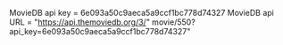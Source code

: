 MovieDB api key = 6e093a50c9aeca5a9ccf1bc778d74327
MovieDB api URL = "https://api.themoviedb.org/3/"
movie/550?api_key=6e093a50c9aeca5a9ccf1bc778d74327"